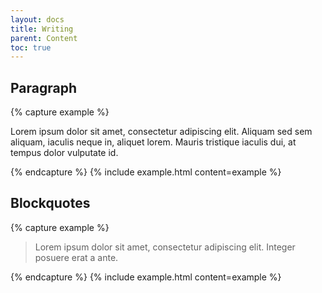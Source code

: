 ```yaml
---
layout: docs
title: Writing
parent: Content
toc: true
---
```


## Paragraph
{% capture example %}
<p>Lorem ipsum dolor sit amet, consectetur adipiscing elit. Aliquam sed sem aliquam, iaculis neque in, aliquet lorem. Mauris tristique iaculis dui, at tempus dolor vulputate id.</p>
{% endcapture %}
{% include example.html content=example %}

## Blockquotes
{% capture example %}
<blockquote>
  Lorem ipsum dolor sit amet, consectetur adipiscing elit. Integer posuere erat a ante.
</blockquote>
{% endcapture %}
{% include example.html content=example %}
